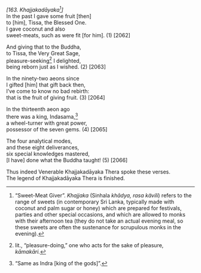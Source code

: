*\[163. Khajjakadāyaka*[^1]*\]*  
In the past I gave some fruit \[then\]  
to \[him\], Tissa, the Blessed One.  
I gave coconut and also  
sweet-meats, such as were fit \[for him\]. (1) \[2062\]

And giving that to the Buddha,  
to Tissa, the Very Great Sage,  
pleasure-seeking[^2] I delighted,  
being reborn just as I wished. (2) \[2063\]

In the ninety-two aeons since  
I gifted \[him\] that gift back then,  
I’ve come to know no bad rebirth:  
that is the fruit of giving fruit. (3) \[2064\]

In the thirteenth aeon ago  
there was a king, Indasama,[^3]  
a wheel-turner with great power,  
possessor of the seven gems. (4) \[2065\]

The four analytical modes,  
and these eight deliverances,  
six special knowledges mastered,  
\[I have\] done what the Buddha taught! (5) \[2066\]

Thus indeed Venerable Khajjakadāyaka Thera spoke these verses.  
The legend of Khajjakadāyaka Thera is finished.

[^1]: “Sweet-Meat Giver”. *Khajjaka* (Sinhala *khādya, rasa kävili*) refers to the range of sweets (in contemporary Sri Lanka, typically made with coconut and palm sugar or honey) which are prepared for festivals, parties and other special occasions, and which are allowed to monks with their afternoon tea (they do not take an actual evening meal, so these sweets are often the sustenance for scrupulous monks in the evening).

[^2]: lit., “pleasure-doing,” one who acts for the sake of pleasure, *kāmakāri.*

[^3]: “Same as Indra \[king of the gods\]”.
